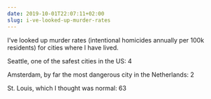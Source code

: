 ```yaml
---
date: 2019-10-01T22:07:11+02:00
slug: i-ve-looked-up-murder-rates
---
```

‪I’ve looked up murder rates (intentional homicides annually per 100k residents) for cities where I have lived.‬

‪Seattle, one of the safest cities in the US: 4‬

‪Amsterdam, by far the most dangerous city in the Netherlands: 2‬

‪St. Louis, which I thought was normal: 63‬

